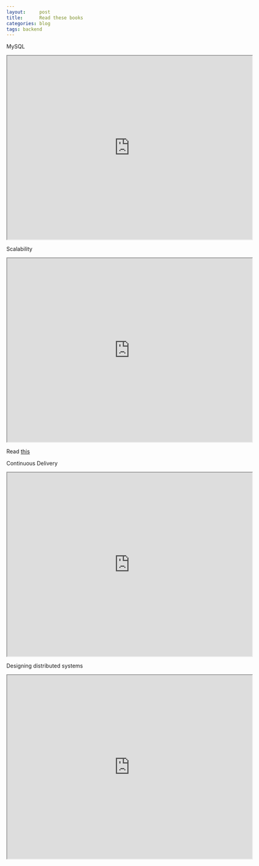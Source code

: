 ```yaml
---
layout:     post
title:      Read these books 
categories: blog   
tags: backend
---
```


MySQL
<center><iframe src="https://drive.google.com/file/d/1bcNmtTP0FzVbRTUmSUhTjuws3zJyli0c/preview" width="640" height="480"></iframe></center>



<!--more-->


Scalability
<center><iframe src="https://drive.google.com/file/d/14MVe_Y4dVVxkpjY4UXyClSqvG1iAK5_K/preview" width="640" height="480"></iframe></center>

Read [this](https://github.com/binhnguyennus/awesome-scalability)


Continuous Delivery
<center><iframe src="https://drive.google.com/file/d/1tBt3XJOEZFcY5xqI10ErIJR0ofdimfzm/preview" width="640" height="480"></iframe></center>

Designing distributed systems
<center><iframe src="https://drive.google.com/file/d/1nmzyWZXFSQlFGOnZlAte5frHMbcAbKEW/preview" width="640" height="480"></iframe></center>
